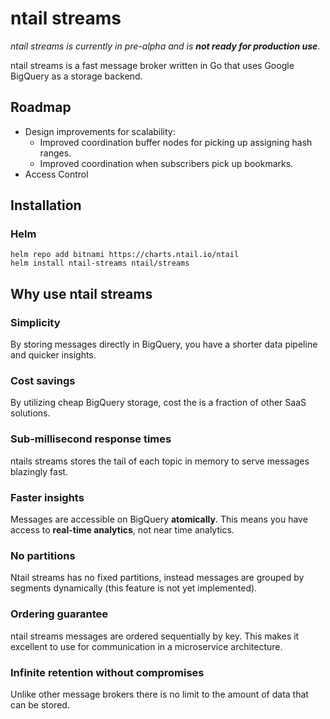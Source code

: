 # ntail streams
*ntail streams is currently in pre-alpha and is **not ready for production use***.

ntail streams is a fast message broker written in Go that uses Google BigQuery as a storage backend. 

## Roadmap
* Design improvements for scalability:
  * Improved coordination buffer nodes for picking up assigning hash ranges.
  * Improved coordination when subscribers pick up bookmarks.
* Access Control


## Installation
### Helm
```shell_script
helm repo add bitnami https://charts.ntail.io/ntail
helm install ntail-streams ntail/streams
```

## Why use ntail streams
### Simplicity
By storing messages directly in BigQuery, you have a shorter data pipeline and quicker insights.

### Cost savings
By utilizing cheap BigQuery storage, cost the is a fraction of other SaaS solutions. 

### Sub-millisecond response times
ntails streams stores the tail of each topic in memory to serve messages blazingly fast.

### Faster insights
Messages are accessible on BigQuery **atomically**. This means you have access to **real-time analytics**, not near time analytics.

### No partitions
Ntail streams has no fixed partitions, instead messages are grouped by segments dynamically (this feature is not yet implemented).

### Ordering guarantee
ntail streams messages are ordered sequentially by key. This makes it excellent to use for communication in a microservice architecture.

### Infinite retention without compromises
Unlike other message brokers there is no limit to the amount of data that can be stored.


